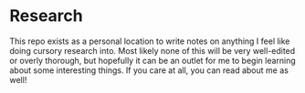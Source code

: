 # Research

This repo exists as a personal location to write notes on anything I feel like doing cursory research into. Most likely none of this will be very well-edited or overly thorough, but hopefully it can be an outlet for me to begin learning about some interesting things. If you care at all, you can read about me as well!